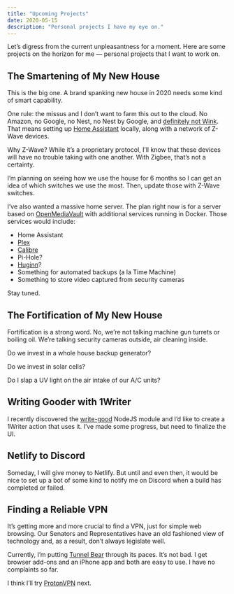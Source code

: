 ```yaml
---
title: "Upcoming Projects"
date: 2020-05-15
description: "Personal projects I have my eye on."
---
```


Let’s digress from the current unpleasantness for a moment. Here are some projects on the horizon for me — personal projects that I want to work on. 

## The Smartening of My New House

This is the big one. A brand spanking new house in 2020 needs some kind of smart capability. 

One rule: the missus and I don’t want to farm this out to the cloud. No Amazon, no Google, no Nest, no Nest by Google, and [definitely not Wink](https://www.theverge.com/2020/5/6/21249950/smart-home-platform-wink-monthly-subscription). That means setting up [Home Assistant](https://www.home-assistant.io/) locally, along with a network of Z-Wave devices.

Why Z-Wave? While it’s a proprietary protocol, I’ll know that these devices will have no trouble taking with one another. With Zigbee, that’s not a certainty. 

I’m planning on seeing how we use the house for 6 months so I can get an idea of which switches we use the most. Then, update those with Z-Wave switches. 

I’ve also wanted a massive home server. The plan right now is for a server based on [OpenMediaVault](https://www.openmediavault.org/) with additional services running in Docker. Those services would include:

- Home Assistant
- [Plex](https://www.plex.tv/)
- [Calibre](https://calibre-ebook.com/)
- Pi-Hole?
- [Huginn](https://github.com/huginn/huginn)?
- Something for automated backups (a la Time Machine)
- Something to store video captured from security cameras 

Stay tuned. 

## The Fortification of My New House 

Fortification is a strong word. No, we’re not talking machine gun turrets or boiling oil. We’re talking security cameras outside, air cleaning inside. 

Do we invest in a whole house backup generator? 

Do we invest in solar cells?

Do I slap a UV light on the air intake of our A/C units?

## Writing Gooder with 1Writer

I recently discovered the [write-good](https://github.com/btford/write-good) NodeJS module and I’d like to create a 1Writer action that uses it. I’ve made some progress, but need to finalize the UI. 

## Netlify to Discord

Someday, I will give money to Netlify. But until and even then, it would be nice to set up a bot of some kind to notify me on Discord when a build has completed or failed. 

## Finding a Reliable VPN

It’s getting more and more crucial to find a VPN, just for simple web browsing. Our Senators and Representatives have an old fashioned view of technology and, as a result, don’t always legislate well. 

Currently, I’m putting [Tunnel Bear](https://www.tunnelbear.com/) through its paces. It’s not bad. I get browser add-ons and an iPhone app and both are easy to use. I have no complaints so far. 

I think I’ll try [ProtonVPN](https://protonvpn.com/) next. 